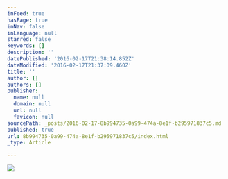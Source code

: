 ```yaml
---
inFeed: true
hasPage: true
inNav: false
inLanguage: null
starred: false
keywords: []
description: ''
datePublished: '2016-02-17T21:38:14.852Z'
dateModified: '2016-02-17T21:37:09.460Z'
title: ''
author: []
authors: []
publisher:
  name: null
  domain: null
  url: null
  favicon: null
sourcePath: _posts/2016-02-17-8b994735-0a99-474a-8e1f-b295971837c5.md
published: true
url: 8b994735-0a99-474a-8e1f-b295971837c5/index.html
_type: Article

---
```

![](https://the-grid-user-content.s3-us-west-2.amazonaws.com/6f5a8338-c19a-434b-9d5c-2f20462f2aaf.jpg)